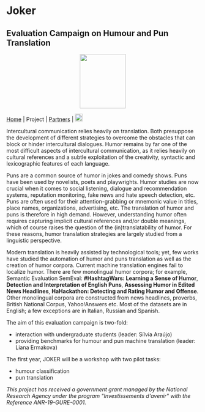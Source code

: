 # Joker
## Evaluation Campaign on Humour and Pun Translation

<p align="center">
  <img src="Joker.png" width="120" height="142">
</p>

[Home](index) | Project | [Partners](partners) | [<img src="drapeau FR.png" width="20">](https://motsmachines.github.io/joker/FR/) 


Intercultural communication relies heavily on translation. Both presuppose the development of different strategies to overcome the obstacles that can block or hinder intercultural dialogues. Humor remains by far one of the most difficult aspects of intercultural communication, as it relies heavily on cultural references and a subtle exploitation of the creativity, syntactic and lexicographic features of each language. 

Puns are a common source of humor in jokes and comedy shows. Puns have been used by novelists, poets and playwrights. Humor studies are now crucial when it comes to social listening, dialogue and recommendation systems, reputation monitoring, fake news and hate speech detection, etc. Puns are often used for their attention-grabbing or mnemonic value in titles, place names, organizations, advertising, etc. The translation of humor and puns is therefore in high demand. However, understanding humor often requires capturing implicit cultural references and/or double meanings, which of course raises the question of the (in)translatability of humor. For these reasons, humor translation strategies are largely studied from a linguistic perspective. 

Modern translation is heavily assisted by technological tools; yet, few works have studied the automation of humor and puns translation as well as the creation of humor corpora. Current machine translation engines fail to localize humor. There are few monolingual humor corpora; for example, Semantic Evaluation SemEval: **#HashtagWars: Learning a Sense of Humor**, **Detection and Interpretation of English Puns**, **Assessing Humor in Edited News Headlines**, **HaHackathon: Detecting and Rating Humor and Offense**. Other monolingual corpora are constructed from news headlines, proverbs, British National Corpus, Yahoo!Answers etc. Most of the datasets are in English; a few exceptions are in Italian, Russian and Spanish.

The aim of this evaluation campaign is two-fold:
* interaction with undergraduate students (leader: Sílvia Araújo) 
* providing benchmarks for humour and pun machine translation (leader: Liana Ermakova)

The first year, JOKER will be a workshop with two pilot tasks:
* humour classification 
* pun translation

_This project has received a government grant managed by the National Research Agency under the program "Investissements d'avenir" with the Reference ANR-19-GURE-0001._
